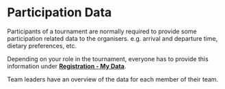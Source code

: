 
# Participation Data

Participants of a tournament are normally required to provide some participation related data to the organisers. e.g. arrival and departure time, dietary preferences, etc.

Depending on your role in the tournament, everyone has to provide this information under [**Registration - My Data**](https://cc.iypt.org/registration/data).

Team leaders have an overview of the data for each member of their team.
